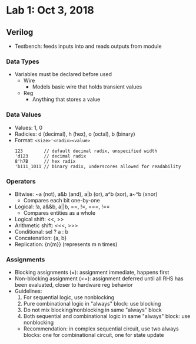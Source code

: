 # Lab 1: Oct 3, 2018
## Verilog
* Testbench: feeds inputs into and reads outputs from module
### Data Types
* Variables must be declared before used
  * Wire
    * Models basic wire that holds transient values
  * Reg
    * Anything that stores a value
### Data Values
* Values: 1, 0
* Radicies: d (decimal), h (hex), o (octal), b (binary)
* Format: `<size>'<radix><value>`
   ```
   123        // default decimal radix, unspecified width
   'd123      // decimal radix
   8'h7B      // hex radix
   'b111_1011 // binary radix, underscores allowed for readability
   ```
### Operators
* Bitwise: ~a (not), a&b (and), a|b (or), a^b (xor), a\~^b (xnor) 
  * Compares each bit one-by-one
* Logical: !a, a&&b, a||b, ==, !=, ===, !==
  * Compares entities as a whole
* Logical shift: <<, >>
* Arithmetic shift: <<<, >>>
* Conditional: sel ? a : b
* Concatenation: {a, b}
* Replication: {n{m}} (represents m n times)
### Assignments
* Blocking assignments (=): assignment immediate, happens first
* Non-blocking assignment (<=): assignment deferred until all RHS has been evaluated, closer to hardware reg behavior
* Guidelines:
  1. For sequential logic, use nonblocking
  2. Pure combinational logic in "always" block: use blocking
  3. Do not mix blocking/nonblocking in same "always" block
  4. Both sequential and combinational logic in same "always" block: use nonblocking
  * Recommendation: in complex sequential circuit, use two always blocks: one for combinational circuit, one for state update
